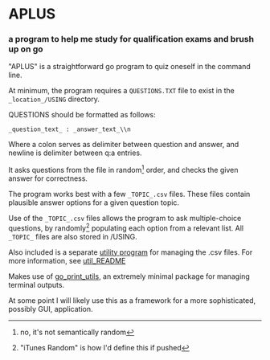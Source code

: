 # APLUS
### a program to help me study for qualification exams and brush up on go

"APLUS" is a straightforward go program to quiz oneself in the command line.

At minimum, the program requires a `QUESTIONS.TXT` file to exist in the `_location_/USING` directory.

QUESTIONS should be formatted as follows:

`_question_text_ : _answer_text_\\n`

Where a colon serves as delimiter between question and answer, and newline is delimiter between q:a entries.

It asks questions from the file in random[^1] order, and checks the given answer for correctness.

The program works best with a few `_TOPIC_.csv` files. These files contain plausible answer options for a given question topic.

Use of the `_TOPIC_.csv` files allows the program to ask multiple-choice questions, by randomly[^2] populating each option from a relevant list. All `_TOPIC_` files are also stored in /USING.

Also included is a separate [utility program](github.com/borisbugaev/aplus/utilities) for managing the .csv files. For more information, see [util_README](github.com/borisbugaev/aplus/utilities/README.md)

Makes use of [go_print_utils](github.com/borisbugaev/go_print_utils), an extremely minimal package for managing terminal outputs. 

At some point I will likely use this as a framework for a more sophisticated, possibly GUI, application.

[^1]: no, it's not semantically random

[^2]: "iTunes Random" is how I'd define this if pushed